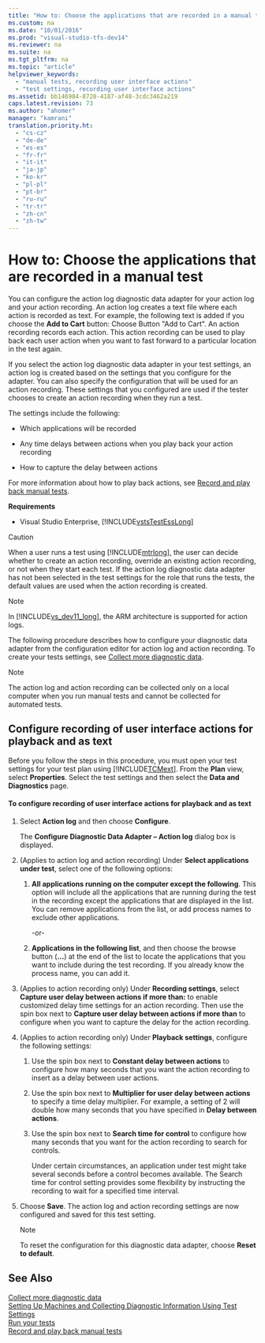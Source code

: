 ```yaml
---
title: "How to: Choose the applications that are recorded in a manual test"
ms.custom: na
ms.date: "10/01/2016"
ms.prod: "visual-studio-tfs-dev14"
ms.reviewer: na
ms.suite: na
ms.tgt_pltfrm: na
ms.topic: "article"
helpviewer_keywords: 
  - "manual tests, recording user interface actions"
  - "test settings, recording user interface actions"
ms.assetid: bb146984-8728-4187-af48-3cdc3462a219
caps.latest.revision: 73
ms.author: "ahomer"
manager: "kamrani"
translation.priority.ht: 
  - "cs-cz"
  - "de-de"
  - "es-es"
  - "fr-fr"
  - "it-it"
  - "ja-jp"
  - "ko-kr"
  - "pl-pl"
  - "pt-br"
  - "ru-ru"
  - "tr-tr"
  - "zh-cn"
  - "zh-tw"
---
```

# How to: Choose the applications that are recorded in a manual test
You can configure the action log diagnostic data adapter for your action log and your action recording. An action log creates a text file where each action is recorded as text. For example, the following text is added if you choose the **Add to Cart** button: Choose Button "Add to Cart". An action recording records each action. This action recording can be used to play back each user action when you want to fast forward to a particular location in the test again.  
  
 If you select the action log diagnostic data adapter in your test settings, an action log is created based on the settings that you configure for the adapter. You can also specify the configuration that will be used for an action recording. These settings that you configured are used if the tester chooses to create an action recording when they run a test.  
  
 The settings include the following:  
  
-   Which applications will be recorded  
  
-   Any time delays between actions when you play back your action recording  
  
-   How to capture the delay between actions  
  
 For more information about how to play back actions, see [Record and play back manual tests](../test/record-and-play-back-manual-tests.md).  
  
 **Requirements**  
  
-   Visual Studio Enterprise, [!INCLUDE[vstsTestEssLong](../test/includes/vststestesslong_md.md)]  
  
> [!CAUTION]
>  When a user runs a test using [!INCLUDE[mtrlong](../codequality/includes/mtrlong_md.md)], the user can decide whether to create an action recording, override an existing action recording, or not when they start each test. If the action log diagnostic data adapter has not been selected in the test settings for the role that runs the tests, the default values are used when the action recording is created.  
  
> [!NOTE]
>  In [!INCLUDE[vs_dev11_long](../codequality/includes/vs_dev11_long_md.md)], the ARM architecture is supported for action logs.  
  
 The following procedure describes how to configure your diagnostic data adapter from the configuration editor for action log and action recording. To create your tests settings, see [Collect more diagnostic data](../test/collect-more-diagnostic-data-in-manual-tests.md).  
  
> [!NOTE]
>  The action log and action recording can be collected only on a local computer when you run manual tests and cannot be collected for automated tests.  
  
## Configure recording of user interface actions for playback and as text  
 Before you follow the steps in this procedure, you must open your test settings for your test plan using [!INCLUDE[TCMext](../codequality/includes/tcmext_md.md)]. From the **Plan** view, select **Properties**. Select the test settings and then select the **Data and Diagnostics** page.  
  
#### To configure recording of user interface actions for playback and as text  
  
1.  Select **Action log** and then choose **Configure**.  
  
     The **Configure Diagnostic Data Adapter – Action log** dialog box is displayed.  
  
2.  (Applies to action log and action recording) Under **Select applications under test**, select one of the following options:  
  
    1.  **All applications running on the computer except the following**. This option will include all the applications that are running during the test in the recording except the applications that are displayed in the list. You can remove applications from the list, or add process names to exclude other applications.  
  
         -or-  
  
    2.  **Applications in the following list**, and then choose the browse button (**…**) at the end of the list to locate the applications that you want to include during the test recording. If you already know the process name, you can add it.  
  
3.  (Applies to action recording only) Under **Recording settings**, select **Capture user delay between actions if more than:** to enable customized delay time settings for an action recording. Then use the spin box next to **Capture user delay between actions if more than** to configure when you want to capture the delay for the action recording.  
  
4.  (Applies to action recording only) Under **Playback settings**, configure the following settings:  
  
    1.  Use the spin box next to **Constant delay between actions** to configure how many seconds that you want the action recording to insert as a delay between user actions.  
  
    2.  Use the spin box next to **Multiplier for user delay between actions** to specify a time delay multiplier. For example, a setting of 2 will double how many seconds that you have specified in **Delay between actions**.  
  
    3.  Use the spin box next to **Search time for control** to configure how many seconds that you want for the action recording to search for controls.  
  
         Under certain circumstances, an application under test might take several seconds before a control becomes available. The Search time for control setting provides some flexibility by instructing the recording to wait for a specified time interval.  
  
5.  Choose **Save**. The action log and action recording settings are now configured and saved for this test setting.  
  
    > [!NOTE]
    >  To reset the configuration for this diagnostic data adapter, choose **Reset to default**.  
  
## See Also  
 [Collect more diagnostic data](../test/collect-more-diagnostic-data-in-manual-tests.md)   
 [Setting Up Machines and Collecting Diagnostic Information Using Test Settings](../test/setting-up-machines-and-collecting-diagnostic-information-using-test-settings.md)   
 [Run your tests](../test/running-manual-tests-using-the-web-portal.md)   
 [Record and play back manual tests](../test/record-and-play-back-manual-tests.md)